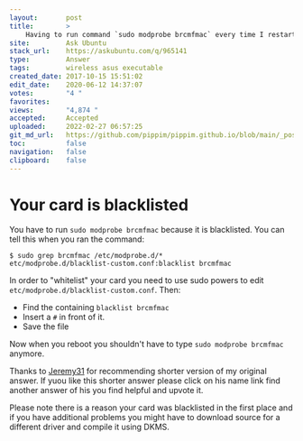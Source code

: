 ```yaml
---
layout:       post
title:        >
    Having to run command `sudo modprobe brcmfmac` every time I restart in order to get wifi working
site:         Ask Ubuntu
stack_url:    https://askubuntu.com/q/965141
type:         Answer
tags:         wireless asus executable
created_date: 2017-10-15 15:51:02
edit_date:    2020-06-12 14:37:07
votes:        "4 "
favorites:    
views:        "4,874 "
accepted:     Accepted
uploaded:     2022-02-27 06:57:25
git_md_url:   https://github.com/pippim/pippim.github.io/blob/main/_posts/2017/2017-10-15-Having-to-run-command-_sudo-modprobe-brcmfmac_-every-time-I-restart-in-order-to-get-wifi-working.md
toc:          false
navigation:   false
clipboard:    false
---
```


# Your card is blacklisted

You have to run `sudo modprobe brcmfmac` because it is blacklisted. You can tell this when you ran the command:

``` 
$ sudo grep brcmfmac /etc/modprobe.d/*
etc/modprobe.d/blacklist-custom.conf:blacklist brcmfmac
```

In order to "whitelist" your card you need to use sudo powers to edit `etc/modprobe.d/blacklist-custom.conf`. Then:

- Find the containing `blacklist brcmfmac`
- Insert a `#` in front of it.
- Save the file

Now when you reboot you shouldn't have to type `sudo modprobe brcmfmac` anymore.

Thanks to [Jeremy31](https://askubuntu.com/users/300665/jeremy31) for recommending shorter version of my original answer. If yuou like this shorter answer please click on his name link find another answer of his you find helpful and upvote it.

Please note there is a reason your card was blacklisted in the first place and if you have additional problems you might have to download source for a different driver and compile it using DKMS.
